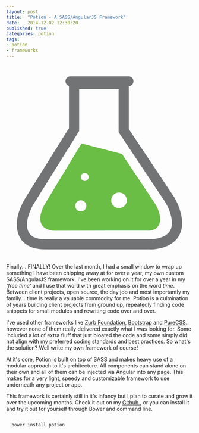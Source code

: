 ```yaml
---
layout: post
title:  "Potion - A SASS/AngularJS Framework"
date:   2014-12-02 12:30:20
published: true
categories: potion
tags:
- potion
- frameworks
---
```



<div class="post-img-right img-md">
	<svg version="1.1" id="Layer_1" xmlns="http://www.w3.org/2000/svg" xmlns:xlink="http://www.w3.org/1999/xlink" x="0px" y="0px"
    viewBox="0 0 73.462 75.958" enable-background="new 0 0 73.462 75.958" xml:space="preserve">
    <g>
      <path fill="none" stroke="#717375" stroke-width="4" stroke-miterlimit="10" d="M7.121,57.755
        c-1.597,4.139-2.523,12.74,8.063,12.737H56.29c0,0,15.716,0.628,9.18-15.037l-1.223-2.34L46.12,25.996V7.774H26.626v17.798
        L9.367,53.178C9.367,53.178,8.193,54.976,7.121,57.755z"/>
      <path fill="#717375" d="M48.047,8.569H25.163c-1.049,0-1.907-0.858-1.907-1.907v0c0-1.049,0.858-1.907,1.907-1.907h22.884
        c1.049,0,1.907,0.858,1.907,1.907v0C49.954,7.711,49.096,8.569,48.047,8.569z"/>
      <path fill="#6ABD45" d="M55.959,65.144l-36.143,0.051c0,0-10.087,0.742-5.049-9.8l14.791-24.399l15.89,4.15l13.014,19.508
        c0,0,4.294,6.557,0.207,9.725C58.668,64.379,57.398,65.144,55.959,65.144z"/>
      <circle fill="#FFFFFF" cx="44.271" cy="53.269" r="3.062"/>
      <circle fill="#FFFFFF" cx="30.815" cy="44.139" r="1.553"/>
      <circle fill="#FFFFFF" cx="29.262" cy="55.443" r="2.174"/>
    </g>
  </svg>
</div>

Finally... FINALLY! Over the last month, I had a small window to wrap up something I have been chipping away at for over a year, my own custom SASS/AngularJS framework. I've been working on it for over a year in my _'free time'_ and I use that word with great emphasis on the word _time_. Between client projects, open source, the day job and most importantly my family... time is really a valuable commodity for me. Potion is a culmination of years building client projects from ground up, repeatedly finding code snippets for small modules and rewriting code over and over. 

I've used other frameworks like [Zurb Foundation](http://foundation.zurb.com "Zurb Foundation"), [Bootstrap](http://getbootstrap.com "Bootstrap") and [PureCSS](http://purecss.io "PureCSS").. however none of them really delivered exactly what I was looking for. Some included a lot of extra fluff that just bloated the code and some simply did not align with my preferred coding standards and best practices. So what's the solution? Well write my own framework of course!

At it's core, Potion is built on top of SASS and makes heavy use of a modular approach to it's architecture. All components can stand alone on their own and all of them can be injected via Angular into any page. This makes for a very light, speedy and customizable framework to use underneath any project or app. 

This framework is certainly still in it's infancy but I plan to curate and grow it over the upcoming months. Check it out on my [ Github ](https://github.com/thomaswicker/potion-css "Github"), or you can install it and try it out for yourself through Bower and command line.

<code>
  bower install potion
</code> 

